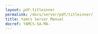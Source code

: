 ```yaml
---
layout: pdf-titleinner
permalink: /docs/server/pdf/titleinner/
title: Yamcs Server Manual
docref: YAMCS-SA-MA-
---
```

